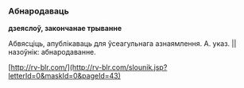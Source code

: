 ### Абнародаваць
**дзеяслоў, закончанае трыванне**

Абвясціць, апублікаваць для ўсеагульнага азнаямлення. А. указ. || назоўнік: абнародаванне.

<a rel="author">[http://rv-blr.com/](http://rv-blr.com/slounik.jsp?letterId=0&maskId=0&pageId=43)</a>
